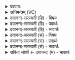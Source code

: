 <details><summary>पदपाठः</summary>

काव्य॑योः। आ॒जाने॒ष्वित्या॒ऽजाने॑षु। क्रत्वा॑। दक्ष॑स्य। दु॒रो॒णे। रि॒शाद॑सा। स॒धस्थ॒ इति॑ स॒धऽस्थे॑। आ। ७२।
</details>

<details><summary>अधिमन्त्रम् (VC)</summary>

- विद्वान् देवता
- दक्ष ऋषिः
- निचृद्गायत्री
- षड्जः
</details>

<details><summary>दयानन्द-सरस्वती (हि) - विषयः</summary>

अब अध्यापक और उपदेशक के विषय को अगले मन्त्र में कहा है ॥
</details>

<details><summary>दयानन्द-सरस्वती (हि) - पदार्थः</summary>

पदार्थान्वयभाषाः -  हे (रिशादसा) अविद्यादि दोषों के नाशक अध्यापक उपदेशक लोगो ! (काव्ययोः) कवि विद्वानों ने बनाये व्यवहार परमार्थ के प्रतिपादक ग्रन्थों के (आजानेषु) जिनसे विद्वान् होते उन पठन-पाठनादि व्यवहारों में (क्रत्वा) बुद्धि से वा कर्म करके (दक्षस्य) कुशल पुरुष के (सधस्थे) जिसमें साथ मिल कर बैठें, उस (दुरोणे) घर में तुम लोग (आ) आया करो ॥७२ ॥
</details>

<details><summary>दयानन्द-सरस्वती (हि) - भावार्थः</summary>

भावार्थभाषाः -  हे मनुष्यो ! जो अध्यापक तथा उपदेशक लोग राजा-प्रजा जनों को बुद्धिमान्, बलयुक्त, नीरोग, आपस में प्रीतिवाले, धर्मात्मा और पुरुषार्थी करें, वे पिता के तुल्य सत्कार करने योग्य हैं ॥७२ ॥
</details>

<details><summary>दयानन्द-सरस्वती (सं) - विषयः</summary>

अथाऽध्यापकोपदेशकविषयमाह ॥
</details>

<details><summary>दयानन्द-सरस्वती (सं) - पदार्थः</summary>

पदार्थान्वयभाषाः -  हे रिशादसा ! काव्ययो राजानेषु क्रत्वा दक्षस्य सधस्थे दुरोणे युवामागच्छतम् ॥७२ ॥
</details>

<details><summary>दयानन्द-सरस्वती (सं) - भावार्थः</summary>

भावार्थभाषाः -  हे मनुष्याः ! यावध्यापकोपदेशकौ राजप्रजाजनान् प्राज्ञान् बलयुक्तानरोगान् परस्परस्मिन् प्रीतिमतो धर्मात्मनः पुरुषार्थिनः संपादयेतां तौ पितृवत् सत्कर्तव्यौ स्तः ॥७२ ॥
</details>

<details><summary>सविता जोशी ← दयानन्दः (म) - भावार्थः</summary>

भावार्थभाषाः -  हे माणसांनो ! जे अध्यापक व उपदेशक राजा व प्रजा यांना बुद्धिमान, बलवान, निरोगी, प्रेमळ, धर्मात्मा व पुरुषार्थी करतात त्यांचा पित्याप्रमाणे सत्कार करावा.
</details>